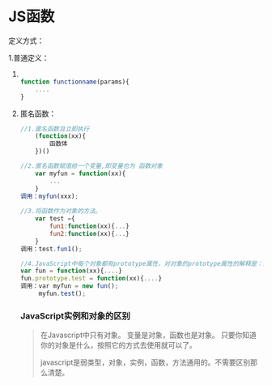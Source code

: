 # JS函数

定义方式：

1.普通定义：

1. ```javascript
   
   function functionname(params){
       ....
   }
   ```

2. 匿名函数：

   ```js
   //1.匿名函数且立即执行
       (function(xx){
           函数体
       })()
   
   //2.匿名函数赋值给一个变量,即变量也为 函数对象
       var myfun = function(xx){
           ...
       }
   调用：myfun(xxx);
       
   //3.将函数作为对象的方法。
       var test ={
           fun1:function(xx){...}
           fun2:function(xx){...}
       }
   调用：test.fun1();
   
   //4.JavaScript中每个对象都有prototype属性，对对象的prototype属性的解释是：返回对象类型原型的引用。
   var fun = function(xx){....}
   fun.prototype.test = function(xx){....}
   调用：var myfun = new fun();
        myfun.test();                         
   ```





   ### JavaScript实例和对象的区别

   > 在Javascript中只有对象。 变量是对象，函数也是对象。 只要你知道你的对象是什么，按照它的方式去使用就可以了。
   >
   > javascript是弱类型，对象，实例，函数，方法通用的。不需要区别那么清楚。
